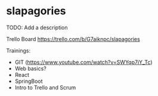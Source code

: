 # slapagories
TODO: Add a description

Trello Board
https://trello.com/b/G7aiknpc/slapagories

Trainings:
- GIT (https://www.youtube.com/watch?v=SWYqp7iY_Tc)
- Web basics?
- React
- SpringBoot
- Intro to Trello and Scrum
